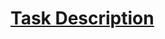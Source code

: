 # [Task Description](https://docs.google.com/document/d/1WSksSpluTYZiiKFh5vkTwUfOsudmSPmepu1_F78IRh4)
